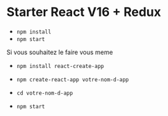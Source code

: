 # Starter React V16 + Redux

+ ```npm install```
+ ```npm start```

Si vous souhaitez le faire vous meme

+ ```npm install react-create-app```

+ ```npm create-react-app votre-nom-d-app```
+ ```cd votre-nom-d-app ```
+ ```npm start```